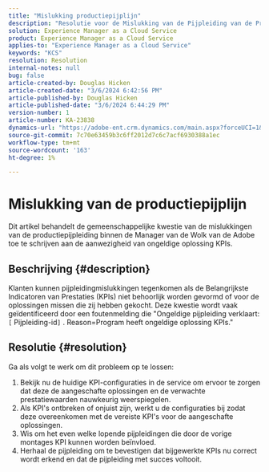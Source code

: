 ```yaml
---
title: "Mislukking productiepijplijn"
description: "Resolutie voor de Mislukking van de Pijpleiding van de Productie wegens Ongeldige Oplossing KPIs"
solution: Experience Manager as a Cloud Service
product: Experience Manager as a Cloud Service
applies-to: "Experience Manager as a Cloud Service"
keywords: "KCS"
resolution: Resolution
internal-notes: null
bug: false
article-created-by: Douglas Hicken
article-created-date: "3/6/2024 6:42:56 PM"
article-published-by: Douglas Hicken
article-published-date: "3/6/2024 6:44:29 PM"
version-number: 1
article-number: KA-23838
dynamics-url: "https://adobe-ent.crm.dynamics.com/main.aspx?forceUCI=1&pagetype=entityrecord&etn=knowledgearticle&id=e7810c56-e9db-ee11-904d-6045bd006793"
source-git-commit: 7c70e63459b3c6ff2012d7c6c7acf6930388a1ec
workflow-type: tm+mt
source-wordcount: '163'
ht-degree: 1%

---
```


# Mislukking van de productiepijplijn


Dit artikel behandelt de gemeenschappelijke kwestie van de mislukkingen van de productiepijpleiding binnen de Manager van de Wolk van de Adobe toe te schrijven aan de aanwezigheid van ongeldige oplossing KPIs.

## Beschrijving {#description}


Klanten kunnen pijpleidingmislukkingen tegenkomen als de Belangrijkste Indicatoren van Prestaties (KPIs) niet behoorlijk worden gevormd of voor de oplossingen missen die zij hebben gekocht. Deze kwestie wordt vaak geïdentificeerd door een foutenmelding die &quot;Ongeldige pijpleiding verklaart: `[` Pijpleiding-id`]` . Reason=Program heeft ongeldige oplossing KPIs.&quot;


## Resolutie {#resolution}


Ga als volgt te werk om dit probleem op te lossen:
1. Bekijk nu de huidige KPI-configuraties in de service om ervoor te zorgen dat deze de aangeschafte oplossingen en de verwachte prestatiewaarden nauwkeurig weerspiegelen.
2. Als KPI&#39;s ontbreken of onjuist zijn, werkt u de configuraties bij zodat deze overeenkomen met de vereiste KPI&#39;s voor de aangeschafte oplossingen.
3. Wis om het even welke lopende pijpleidingen die door de vorige montages KPI kunnen worden beïnvloed.
4. Herhaal de pijpleiding om te bevestigen dat bijgewerkte KPIs nu correct wordt erkend en dat de pijpleiding met succes voltooit.
